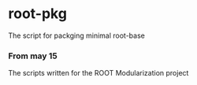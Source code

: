 # root-pkg
The script for packging minimal root-base

### From may 15
The scripts written for the ROOT Modularization project
